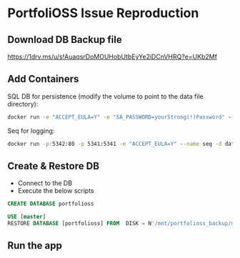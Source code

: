 # PortfoliOSS Issue Reproduction

## Download DB Backup file

https://1drv.ms/u/s!AuaqsrDoMOUHobUtbEyYe2iDCnVHRQ?e=UKb2Mf

## Add Containers

SQL DB for persistence (modify the volume to point to the data file directory):

```cmd
docker run -e "ACCEPT_EULA=Y" -e "SA_PASSWORD=yourStrong(!)Password" --name portfolioss -p 1433:1433 -v C:\DockerData\portfolioss:/mnt/portfolioss_backup -d mcr.microsoft.com/mssql/server:2019-latest
```

Seq for logging:

```cmd
docker run -p:5342:80 -p 5341:5341 -e "ACCEPT_EULA=Y" --name seq -d datalust/seq:latest
```

## Create & Restore DB

* Connect to the DB
* Execute the below scripts

```sql
CREATE DATABASE portfolioss
```

```sql
USE [master]
RESTORE DATABASE [portfolioss] FROM  DISK = N'/mnt/portfolioss_backup/master-202246-11-21-27.bak' WITH REPLACE, NOUNLOAD,  STATS = 5
```

## Run the app